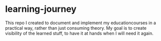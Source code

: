 # learning-journey
This repo I created to document and implement my educationcourses in a practical way, rather than just consuming theory. My goal is to create visibility of the learned stuff, to have it at hands when I will need it again.

